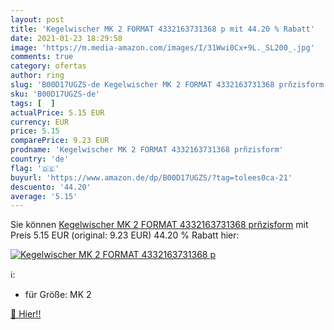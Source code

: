 ```yaml
---
layout: post
title: 'Kegelwischer MK 2 FORMAT 4332163731368 p mit 44.20 % Rabatt'
date: 2021-01-23 18:29:58
image: 'https://m.media-amazon.com/images/I/31Wwi0Cx+9L._SL200_.jpg'
comments: true
category: ofertas
author: ring
slug: 'B00D17UGZS-de Kegelwischer MK 2 FORMAT 4332163731368 prñzisform'
sku: 'B00D17UGZS-de'
tags: [  ]
actualPrice: 5.15 EUR
currency: EUR
price: 5.15
comparePrice: 9.23 EUR
prodname: 'Kegelwischer MK 2 FORMAT 4332163731368 prñzisform'
country: 'de'
flag: '🇩🇪'
buyurl: 'https://www.amazon.de/dp/B00D17UGZS/?tag=tolees0ca-21'
descuento: '44.20'
average: '5.15'
---
```


Sie können [Kegelwischer MK 2 FORMAT 4332163731368 prñzisform](https://www.amazon.de/dp/B00D17UGZS/?tag=tolees0ca-21) mit Preis 5.15 EUR (original: 9.23 EUR) 44.20 % Rabatt hier:

[![Kegelwischer MK 2 FORMAT 4332163731368 p](https://m.media-amazon.com/images/I/31Wwi0Cx+9L._SL200_.jpg)](https://www.amazon.de/dp/B00D17UGZS/?tag=tolees0ca-21)

ℹ️:

- für Größe: MK 2

[🛒 Hier!!](https://www.amazon.de/dp/B00D17UGZS/?tag=tolees0ca-21)
